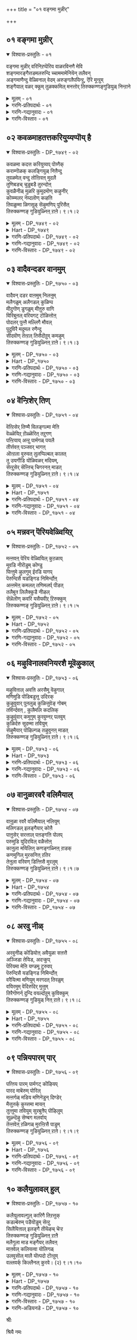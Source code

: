 +++
title = "०१ वङ्गमा मुन्नीर्"

+++


## ०१ वङ्गमा मुन्नीर्

<details open><summary>विश्वास-प्रस्तुतिः - ०१</summary>

वङ्गमा मुन्नीर् वरिनिऱप्पॆरिय वाळरविनणै मेवि  
शङ्गमारङ्गैत्तडमलरुन्दि च्चाममामेनियॆन् तलैवन्  
अङ्गमाणैन्दु वेळ्विनाल् वेदम् अरुङ्गलैपयिन्ऱु, ऎरि मून्ऱुम्  
शङ्गैयाल् वळर् क्कूम् तुळक्कमिल् मनत्तोर् तिरुक्कण्णङ्गुडियुळ् निन्ऱाने
</details>

<details><summary>मूलम् - ०१</summary>

वङ्गमा मुन्नीर् वरिनिऱप्पॆरिय वाळरविनणै मेवि  
शङ्गमारङ्गैत्तडमलरुन्दि च्चाममामेनियॆन् तलैवन्  
अङ्गमाणैन्दु वेळ्विनाल् वेदम् अरुङ्गलैपयिन्ऱु, ऎरि मून्ऱुम्  
शङ्गैयाल् वळर् क्कूम् तुळक्कमिल् मनत्तोर् तिरुक्कण्णङ्गुडियुळ् निन्ऱाने
</details>

<details><summary>गरणि-प्रतिपदार्थः - ०१</summary>

वङ्गम्=अलॆगळिरुव, मा=बलुदॊड्डदाद, मुन्नीर्=कडलल्लि, वरि=सुन्दरवाद, निऱम् =हॊळपुळ्ळ, पॆरिय=विशालवाद\(दॊड्ड\), वाळ्=तेजस्सिन, अरवु=सर्पद, अणै=हासुगॆयल्लि, मेवि=पवडिसिरुववनू, शङ्गम्=शङ्खवन्नू, आर्=तुम्बिद, अम्=अन्दवाद, कै=कैयुळ्ळवनू, तड=दॊड्ड, मलर्=तावरॆ हूवन्नुळ्ळ, उन्दि=नाभियुळ्ळवनू, शामम्=श्यामलवर्णद\(नीलिबण्णद\), मा=गम्भीरवाद, मेनि=रूप\(देहसौन्दर्य\)वुळ्ळवनू आद, ऎन् तलैवन्=नन्न स्वामियु, अङ्गम् आऱु=आरु वेदाङ्गगळन्नू, ऐन्दु वेळ्वि=ऐदु यज्ञगळन्नू, नाल् वेदम्=नाल्कु वेदगळन्नू, अरुकलै=अपरूपवाद\(दिव्यवाद\) शास्त्रादिगळन्नू, पयिन्ऱु=अभ्यासमाडुत्ता, ऎरिमून्ऱुम्=मूरु अग्नि\(त्रेताग्नि\)गळन्नु, शॆम् कैयल्=कॆम्पाद \(कोमलवाद\) कैगळिन्द

वळर् क्कूम्=बॆळॆसुत्तिरुव, तुळक्कम् इल्=चञ्चलविल्लद, मनत्तोर्=मनवुळ्ळवर, तिरुक्कण्णङ्गुडियुळ्=तिरुक्कण्णङ्गुडि क्षेत्रदल्लि, निन्ऱाने=नॆलसिरुववने.
</details>

<details><summary>गरणि-गद्यानुवादः - ०१</summary>

अलॆगळिन्द कूडिरुव बलुदॊड्डदाद कडलल्लि सुन्दरवाद हॊळपुळ्ळ विशालवाद तेजस्वियाद सर्पद हासुगॆयल्लि पवडिसिरुववनू, अन्दवाद कैतुम्ब शङ्खवन्नु हिडिदिरुववनू, अन्दवाद दॊड्डदाद तावरॆहूवन्नु तन्न नाभियल्लुळ्ळवनू, श्यामलवर्णद\(नीलिबण्णद\)गम्भीरवाद देहसौन्दर्यवुळ्ळवनू आद नन्न स्वामियु, आरु वेदाङ्गगळन्नू ऐदु यज्ञगळन्नू, माल्कु वेदगळन्नू, अपरूप शास्त्र इतिहासादिगळन्नू आभ्यास माडुत्ता, त्रेताग्निगळन्नु तम्म कॆम्पाद\(कोमलवाद\) कैगळिन्द बॆळॆसुत्तिरुव चञ्चलविल्लद मनस्सिनवरु बाळुव तिरुक्कण्णङ्गुडि क्षेत्रदल्लि नॆलसिरुववने.\(१\)
</details>

<details><summary>गरणि-विस्तारः - ०१</summary>

पाशुरद पूर्वार्ध- बहळ विस्तारवाद पाल्गडलु अदु. अलॆगळिन्द तुम्बिद्दु. अदरल्लि अपूर्व तेजस्सिनिन्द कूडिद सर्पविदॆ. अदे श्रीमन्नारायणनिगॆ हासुगॆ. अदर मेलॆ स्वामियु कैगळल्लि शङ्खचक्रगळन्नु हिडिदु, योगनिद्दॆयल्लि पवडिसिद्दानॆ. स्वामिय नाभियल्लि दॊड्डदाद अन्दवाद कमलविदॆ. अदरल्लि चतुर्मुख ब्रह्मनु जनिसिद्दानॆ. स्वामियु श्यामलवर्णद \(नीलिबण्णद\) गम्भीरवाद देहवुळ्ळवनु. सुन्दराकर्षक देहसौन्दर्यवुळ्ळवनु.

पाशुरद उत्तरार्ध- तिरुक्कण्णङ्गुडि क्षेत्रदल्लि निष्ठराद वैदिकरु नॆलसिद्दारॆ. अवरु नाल्कु वेदगळन्नू चॆन्नागि कलितवरु. आरु वेदाङ्गगळन्नू साङ्गवागि अभ्यासमाडिरुववरु. पञ्चमहायज्ञगळल्लि निरतरु. स्मृति,इतिहास,पुराणादि अपरूपवाद कलॆगळल्लॆल्ला नुरितवरु. त्रेताग्निगळन्नु बॆळॆसिकॊण्डु, निष्ठॆयिन्द भगवत्सेवॆ माडुववरु. स्वल्पवू कदलदन्तॆ, चञ्चलवागदन्तॆ इरुव निश्चलमनस्सिनवरु.

आऴ्वाररु हेळुत्तारॆ- तिरुक्कण्णङ्गुडि क्षेत्रदल्लि बाळुव निष्ठरू विद्वांसरू आद वैदिकर नडुवॆ, अवरिगॆ आश्रयनागि नॆलसिरुव स्वामिये पाल्गडलल्लि शेषशयननागि, शङ्खचक्रधारियागि तन्न नाभीकमलदल्लि चतुर्मुखनन्नु पडॆद, नन्न इष्ठदैववाद श्रीमन्नारायणनु.

आरु वेदाङ्गगळु-शिक्षा, व्याकरण,छन्दस्सु, निरुक्त, ज्योतिष, कल्प- वेदगळन्नु चॆन्नागि अरितुकॊळ्ळलु अगत्यवागिरुवुवु.

ऐदु यज्ञगळु- ब्रह्मयज्ञ, देवयज्ञ, भूतयज्ञ, पितृयज्ञ, मत्तु मनुष्य यज्ञ.

नाल्कु वेदगळु- ऋग्वेद, यजुर्वेद, सामवेद, अथर्वणवेद.

त्रेताग्निगळु- आहवनीयाग्नि, गार्हपत्याग्नि, दक्षिणाग्नि.
</details>

## ०२ कवळमाहतत्तकरियुय्यप्पॊय् है

<details open><summary>विश्वास-प्रस्तुतिः - DP_१७४९ - ०२</summary>

कवळमा कदत्त करियुय्यप् पॊय्गैक्  
कराम्गॊळक् कलङ्गियुळ् निऩैन्दु  
तुवळमेल् वन्दु तोऩ्ऱिवऩ् मुदलै  
तुणिबडच् चुडुबडै तुरन्दोऩ्  
कुवळैनीळ् मुळरि कुमुदमॊण् कऴुनीर्  
कॊय्म्मलर् नॆय्दलॊण् कऴऩि  
तिवळुम्मा ळिगसूऴ् सॆऴुमणिप् पुरिसैत्  
तिरुक्कण्णङ् गुडियुळ्निऩ् ऱाऩे। ९।१।२
</details>

<details><summary>मूलम् - DP_१७४९ - ०२</summary>

कवळमा कदत्त करियुय्यप् पॊय्गैक्  
कराम्गॊळक् कलङ्गियुळ् निऩैन्दु  
तुवळमेल् वन्दु तोऩ्ऱिवऩ् मुदलै  
तुणिबडच् चुडुबडै तुरन्दोऩ्  
कुवळैनीळ् मुळरि कुमुदमॊण् कऴुनीर्  
कॊय्म्मलर् नॆय्दलॊण् कऴऩि  
तिवळुम्मा ळिगसूऴ् सॆऴुमणिप् पुरिसैत्  
तिरुक्कण्णङ् गुडियुळ्निऩ् ऱाऩे। ९।१।२
</details>

<details><summary>Hart - DP_१७४९</summary>

When Gajendra, the elephant  
went to get flowers for the god,  
a crocodile caught his feet in the pond  
and he worshiped the lord raising his trunk and asked for help,  
and our god came, threw his heroic discus,  
killed the evil crocodile and saved him:  
The almighty god stays in Thirukkaṇṇanguḍi  
surrounded by precious palaces with jewel-studded walls  
where in the flourishing fields kuvalai flowers,  
blossoming lotuses, lovely kazuneer flowers  
and neydal flowers bloom:
</details>

<details><summary>गरणि-प्रतिपदार्थः - DP_१७४९ - ०२</summary>

कवळम्=कवळक्कागि, माहतत्त=कडुकोपगॊण्ड, करि=आनॆयु, उय्य=उद्धारगॊळ्ळुवन्तॆ, पॊय् है=सरोवरद, कराम्=मॊसळॆयु, कोळ=हिडिदुकॊळ्ळलु, कलङ्गि=हॆदरि, नडुगुत्ता, उळ् निनैन्दु=मनस्सिनल्लि ध्यानिसुत्ता, तुवळ=दुःखिसुत्तिरलु, मेल् वन्दु=मेलिनिन्द बन्दु, तोन्ऱि=काणिसिकॊण्डु,वन् मुदलै=बलिष्ठवाद मॊसळॆयु, तुणिपड=तुण्डरिसुवन्तॆ, शुडुपडै=प्रज्वलिसुव चक्रायुधवन्नु, तुरन्दोन्=प्रयोगिसिद स्वामियु, कुवळै=कन्नैदिलॆयू, नीर् मुळरि=दॊड्ड तावरॆयू, कुमुदम्=बिळिदावरॆयू

ऒण्=सुन्दरवाद, कऴुनीर्=कॆन्दावरॆयू, कॊय् मलर्=कॊय्दुकॊळ्ळुवन्थ हूवाद, नॆय्दल्=नैदिलॆयू, इवुगळिन्द, ऒण्=शृङ्गरिसिद\(सुन्दरवाद\) कऴनि=गद्दॆगळिन्दलू, तिवळुम्=बॆळगुव, माळिहै=माळिगॆ मनॆगळिन्दलू, शूऴ्=सुत्तुवरिदिरुव, शॆऴु-अन्दवाद, मणि=रत्नमयवाद, पुरिशै=कोटॆ बुरुजुगळिन्दलू कूडिरुव, तिरुक्कण्णङ्गुडियुळ्=तिरुक्कण्णङ्गुडि क्षेत्रदल्लि, निन्ऱाने=नॆलसिरुववने.
</details>

<details><summary>गरणि-गद्यानुवादः - DP_१७४९ - ०२</summary>

कवळक्कागि कडुकोपगॊण्ड आनॆयु उद्धारगॊळ्ळुवन्तॆ, सरोवरद मॊसळॆयु हिडिदुकॊळ्ळलु हॆदरि नडुगुत्ता, मनदल्लि ध्यानिसुत्ता, दुःखिसुत्तिरलु, मेलिनिन्द बन्दु मैदोरि, बलिष्ठवाद मॊसळॆयु तुण्डरिसि होगुवन्तॆ प्रज्वलिसुव चक्रायुधवन्नु प्रयोगिसिद स्वामियु, कन्नैदिलॆ, दॊड्ड तावरॆ, बिळिदावरॆ, सुन्दरवाद कॆन्दावरॆ, कॊय्दुकॊळ्ळुवन्थ नैदिलॆ- इवुगळिन्द शृङ्गरिसिद \(सुन्दरवाद\) गद्दॆगळिन्दलू, बॆळगुव महडि मनॆगळिन्दलू, अन्दवाद रत्नमयवाद कोटॆबुरुजुगळिन्दलू कूडिरुव तिरुक्कण्णङ्गुडि क्षेत्रदल्लि नॆलसिरुववने.\(२\)
</details>

<details><summary>गरणि-विस्तारः - DP_१७४९ - ०२</summary>

कवळक्कागि, हॊट्टॆपाडिगागि, हॊडॆदाडुव कोपगॊळ्ळुव, स्वभाववुळ्ळद्दु आनॆ, काडिन सरोवरदल्लि अदु नीरिगागि इळियितु. अदरॊळगॆ ऒन्दु मॊसळॆ. अदु आनॆय कालन्नु हिडिदु सॆळॆयलु प्रारम्भिसितु. अदर सॆळॆतदिन्द तप्पिसिकॊळ्ळुवुदक्कॆ आनॆगॆ साध्यवागलिल्ल. सङ्कटदिन्द नडुगुत्ता, मनस्सिनल्लि भगवन्तनन्नु अदु चिन्तिसतॊडगितु. भगवन्तनिगॆ करुणॆ बन्तु. कूडले स्वामियु गरुडारूढनागि अल्लिगॆ धाविसिबन्दनु. तन्न तीक्ष्णवाद चक्रायुधवन्नु प्रयोगिसि, मॊसळॆयन्नु संहरिसि, आनॆयन्नु उद्धरिसिदनु.

तिरुक्कण्णङ्गुडि क्षेत्र ऎल्लॆल्लियू हसुरुगद्दॆगळू, विधविधवाद कमलद हूगळु सॊगसागि सॊम्पागि बॆळॆदु कण्मनगळन्नु तणिसुत्तवॆ. महडिमनॆगळु ऎत्तरवागि निन्तुबॆळगुत्तवॆ. रत्नमयवाद कोटॆबुरुजुगळु अदर अन्दवन्नु हॆच्चिसुत्तवॆ. आनॆयन्नु कडुकष्टसङ्कटगळिन्द रक्षिसिद श्रीमन्नारायणने तिरुक्कण्णङ्गुडि क्षेत्रदल्लि ईग नॆलसिरुवुदु. अवनन्नु आश्रयिसि आनॆयु उद्धारगॊण्डन्तॆ, मनुष्यराद नावू आश्रयिसोण. अवन तुरिवडिगळिगॆ ऎरगि पूजिसोण. मत्तु उज्जीवनगॊळ्ळोण-ऎन्नुत्तारॆ आऴ्वाररु.
</details>

## ०३ वादैवन्दडर वानमुम्

<details open><summary>विश्वास-प्रस्तुतिः - DP_१७५० - ०३</summary>

वादैवन् दडर वाऩमुम् निलऩुम्  
मलैगळुम् अलैगडल् कुळिप्प  
मीदुगॊण् डुगळुम् मीऩुरु वागि  
विरिबुऩल् वरियगट् टॊळित्तोऩ्  
पोदलर् पुऩ्ऩै मल्लिगै मौवल्  
पुदुविरै मदुमल रणैन्दु  
सीदवॊण् तॆऩ्ऱल् तिसैदॊऱुम् कमऴुम्  
तिरुक्कण्णङ् गुडियुळ्निऩ् ऱाऩे। ९।१।३
</details>

<details><summary>मूलम् - DP_१७५० - ०३</summary>

वादैवन् दडर वाऩमुम् निलऩुम्  
मलैगळुम् अलैगडल् कुळिप्प  
मीदुगॊण् डुगळुम् मीऩुरु वागि  
विरिबुऩल् वरियगट् टॊळित्तोऩ्  
पोदलर् पुऩ्ऩै मल्लिगै मौवल्  
पुदुविरै मदुमल रणैन्दु  
सीदवॊण् तॆऩ्ऱल् तिसैदॊऱुम् कमऴुम्  
तिरुक्कण्णङ् गुडियुळ्निऩ् ऱाऩे। ९।१।३
</details>

<details><summary>Hart - DP_१७५०</summary>

The almighty god who took the form of a fish  
and saved the world from the storm at the end of the eon  
when darkness covered the world  
and the sky, earth and mountains  
all plunged into the ocean rolling with waves -  
stays in Thirukkaṇṇanguḍi  
where blooming punnai trees, jasmine and alli flowers  
dripping with honey spread their fragrance  
and the lovely cool breeze blows everywhere:
</details>

<details><summary>गरणि-प्रतिपदार्थः - DP_१७५० - ०३</summary>

वादै=नीरिन बाधॆयु\(कडुकष्टवु\), वन्दु=बन्दु, अडर=मेलॆबीळलु, वानमुम्=आकाशवन्नू, निलनुम्=भूमियन्नू, मलैहळुम्=बॆट्टगळन्नू, अलै=अलॆगळु तुम्बिद, कडल्=कडलुगळन्नू, कुळिप्प=मुळुगिसिदाग, मीदु=मेलक्कॆ, कॊन्डु=ऎत्तिकॊण्डु, उहळुम्=हर्षिसुव, मीन् उरु आहि=मीनिन रूपवन्नु तळॆदु, विरि=हरडुत्तिरुव, पुनल्=प्रवाहवन्नु, वरि=सुन्दरवाद, अहडु=हॊट्टॆयल्लि, ऒळित्तोन्=अडगिसिकॊण्डवनु\(स्वामियु\), पोदु अलर्=बॆळगिन झावदल्ले\(हॊत्तु हुट्टुवागले\), अरळुव, पुन्नै=सुरहॊन्नॆ, मल्लिहै=मल्लिगॆ, मौवल्=काडुमल्लिगॆ, पुदु=हॊसदागि, विरै=बिरिद, मदुमलर्=मधुवन्नु सुरिसुव हूगळन्नु, अनैन्दु=सेरि, शीतम्=तम्पाद, ऒण्=सॊगसाद, तॆन्ऱल्=तॆङ्कणगाळियु, तिशैतॊऱुम्=ऎल्ला दिक्कुगळल्लियू, कमऴुम्=परिमळिसुव, तिरुक्कण्णङ्गुडियुळ्=तिरुक्कण्णङ्गुडि क्षेत्रदल्लि, 

निन्ऱाने=नॆलसिरुववने.
</details>

<details><summary>गरणि-गद्यानुवादः - DP_१७५० - ०३</summary>

नीरिन बाधॆयु बन्दु मेलॆ बीळलु, आकाशवन्नू भूमियन्नू,बॆट्टगळन्नू अलॆगळु तुम्बिद कडलुगळन्नू मुळुगिसिबिट्टाग, अवुगळन्नॆल्ला मेलक्कॆत्ति हर्षिसुव मीनिन रूपवन्नु तळॆदु हरडुत्तिरुव प्रवाहवन्नु सुन्दरवाद तन्न हॊट्टॆयल्लि अडगिसिकॊण्ड स्वामियु, हॊत्तु हुट्टुवागले अरळुव सुरहॊन्नॆ, मल्लिगॆ,काडुमल्लिगॆ मुन्ताद हॊसदागि बिरिदु मधुवन्नु सुरिसुव हूगळन्नु सेरि सवरिकॊण्डु तम्पाद, सॊगसाद तॆङ्कण गाळियु ऎल्ला दिक्कुगळल्लियू हरडि परिमळिसुव तिरुक्कण्णङ्गुडि क्षेत्रदल्लि नॆलसिरुववने.\(३\)
</details>

<details><summary>गरणि-विस्तारः - DP_१७५० - ०३</summary>

तिरुक्कण्णङ्गुडि क्षेत्रद सुत्तलू ऒळ्ळॆय हूदोटगळिवॆ. बॆळकु हरियुत्तिरुवागले अवुगळल्लिरुव सुरहॊन्नॆ, मल्लिगॆ, काडुमल्लिगॆ, जाजि मुन्तादवु अरळुत्तवॆ. तम्पाद मत्तु सॊगसाद तॆङ्कणगाळियु मन्दमन्दवागि अवुगळ मेलॆ बीसुत्ता अवुगळ हॊस परिमळवन्नु तन्नल्लि बॆरॆसिकॊण्डु, ऎल्ल दिक्कुगळल्लियू बहळ हितवागि हरडि, जनरल्लि हर्षोत्साहगळन्नु तुम्बुत्तदॆ. अल्लि नॆलसिरुव स्वामिये, हिन्दॆ जलप्रळयवॊन्दरल्लि मीनिन रूपवनु तळॆदु, नीर्मुळुगागिद्द आकाशवन्नू भूमियन्नू, बॆट्टगळन्नू अलॆगळिन्द तुम्बिरुव कडलुगळन्नू, मिक्कॆल्ल वस्तुगळन्नू, नीरिनिन्द मेलक्कॆत्ति, अवुगळु नाशवागदन्तॆ पवित्रवू सुन्दरवू आद तन्न हॊट्टॆयल्लि अडगिसिट्टु कापाडिदन्थ महदोपकारि. नावू आ स्वामियन्नु आश्रयिसि उज्जीविसोण-ऎन्नुत्तारॆ आऴ्वाररु.
</details>

## ०४ वॆन्ऱिशेर् तिण्

<details open><summary>विश्वास-प्रस्तुतिः - DP_१७५१ - ०४</summary>

वॆऩ्ऱिसेर् तिण्मै विलङ्गल्मा मेऩि  
वॆळ्ळॆयिऱ् ऱॊळ्ळॆरित् तऱुगण्  
पऩ्ऱियाय् अऩ्ऱु पार्मगळ् पयलै  
तीर्त्तवऩ् पञ्जवर् भागऩ्  
ऒऩ्ऱला वुरुवत् तुलप्पिल्बल् कालत्  
तु उयर्गॊडि यॊळिवळर् मदियम्,  
सॆऩ्ऱुसेर् सॆऩ्ऩिच् चिगरनऩ् माडत्  
तिरुक्कण्णङ् गुडियुळ्निऩ् ऱाऩे। ९।१।४
</details>

<details><summary>मूलम् - DP_१७५१ - ०४</summary>

वॆऩ्ऱिसेर् तिण्मै विलङ्गल्मा मेऩि  
वॆळ्ळॆयिऱ् ऱॊळ्ळॆरित् तऱुगण्  
पऩ्ऱियाय् अऩ्ऱु पार्मगळ् पयलै  
तीर्त्तवऩ् पञ्जवर् भागऩ्  
ऒऩ्ऱला वुरुवत् तुलप्पिल्बल् कालत्  
तु उयर्गॊडि यॊळिवळर् मदियम्,  
सॆऩ्ऱुसेर् सॆऩ्ऩिच् चिगरनऩ् माडत्  
तिरुक्कण्णङ् गुडियुळ्निऩ् ऱाऩे। ९।१।४
</details>

<details><summary>Hart - DP_१७५१</summary>

The lord who took the form of a boar  
with strong eyes, sharp white teeth  
and a body as large as a mountain,  
brought the earth goddess from the underworld  
and saved her from an Asuran  
and drove the chariot for the Pandavas in the battles  
stays in Thirukkaṇṇanguḍi  
surrounded by incomparable, ancient palaces  
where flags fly as the moon shines on them:
</details>

<details><summary>गरणि-प्रतिपदार्थः - DP_१७५१ - ०४</summary>

वॆन्ऱि शेर्=जयदिन्द कूडिरुव, तिण् मै=बलवुळ्ळ, विलङ्गल्=बॆट्टदन्तॆ, मा=बलुदॊड्ड, मेनि=देहद, वॆळ्=बिळिय\(हॊळॆयुव\), ऎयिऱु=कोरॆहल्लुगळ, ऒण् ऎरि=अद्वितीयवाद अग्नियन्तॆ, तऱुकण्=क्रूरवाद कॊल्लुव स्वभावद, पन्ऱि आय्= हन्दियागि, अन्ऱु=अन्दु, पार्महळ्=भूदेविय, पयलै=सङ्कटवन्नु, तीर् त्तवन्=तीरिसिदवनू, पञ्जवर्=पाण्डवर, पाहन्=सारथियादवनू, ऒन्ऱु अला=ऒन्दल्लद\(अनेकवाद\), उरुवत्तु=रूपगळुळ्ळ, उलप्पु इल्=कॊनॆयिल्लदन्तॆ, पल् कालत्तु=बहुकालद \(पुरातनवाद\), उयर् कॊडि=ऎत्तरवाद ध्वजगळ, ऒळिवळर्=कान्तियन्नु हॆच्चिसुव, मदियम्=चन्द्रनन्नु, शॆन्ऱु शेर्=होगॊसेरुव, शॆन्निशिकरम्=तलॆय मेलण शिखरगळुळ्ळ, नल् माडम्=श्रेष्ठवाद महडिमनॆगळ, तिरुक्कण्णङ्गुडियुळ्=तिरुक्कण्णङ्गुडि क्षेत्रदल्लि, निन्ऱाने=नॆलसिरुववने.
</details>

<details><summary>गरणि-गद्यानुवादः - DP_१७५१ - ०४</summary>

जयवू बलवू कूडिकॊण्ड बॆट्टदन्तॆ बलुदॊड्ड देहद, बिळिय हॊळॆयुव कोरॆहल्लुगळ, अद्वितीयवाद अग्नियन्तॆ क्रूरवाद कॊल्लुव स्वभावद हन्दियागि, अन्दु, भूदेविय सङ्कटवन्नु तीरिसिदवनू, पाण्डवर सारथियादवनू, ऒन्दल्लद\(अनेकवाद\) रूपगळुळ्ळ कॊनॆयिल्लदन्तॆ\(तडॆबडॆयिल्लदन्तॆ\) पुरातनवाद ऎत्तरवाद ध्वजगळ कान्तियन्नु हॆच्चिसुव चन्द्रनन्नु होगि सेरुव तलॆयमेलण शिखरगळुळ्ळ ऒळ्ळॆय महडिमनॆगळ तिरुक्कण्णङ्गुडियल्लि नॆलसिरुववने.\(४\)
</details>

<details><summary>गरणि-विस्तारः - DP_१७५१ - ०४</summary>

आऴ्वाररु हेळुत्तारॆ- तिरुक्कण्णङ्गुडि ऎम्बुदु बहळ पुरातनवाद क्षेत्र. अल्लि अनेक उप्परिगॆ मनॆगळिवॆ. ऒन्दॊन्दू विशिष्टवाद सॊबगिनिन्द कूडिद्दु. आ उप्परिगॆ मनॆगळिगॆ बहळ ऎत्तरवाद तलॆशिखरविदॆ. आ शिखरगळ मेलॆ ध्वजवु हाराडुत्तदॆ. गगनदल्लि बॆळगुव चन्द्रनु आ ध्वजगळ कान्तियन्नु हॆच्चिसुत्तानॆ. आ सुन्दरवाद उप्परिगॆगळ नडुवॆ, भगवन्तनु नॆलसिद्दानॆ. स्वामिय परमोपकारि. हिन्दॆ, भूदेविगॆ हिरण्याक्षनॆम्ब राक्षसनिन्द कडुसङ्कट प्राप्तवागित्तु. आग, भगवन्तनु अद्वितीयवाद हॊळॆयुव

कोरॆदाडिगळिन्द कूडिद महावराहनागि अवतरिसि, तन्न अप्रतिम बलपराक्रमगळिन्द हिरण्याक्षनन्नु कॊन्दुहाकि, भूदेवियन्नु सङ्कटदिन्द पारुमाडिदनु. पाण्डवरिगॆ बॆम्बलिगनागि निन्तु, अवरल्लि अर्जुननिगॆ सारथियागि, महाभारतयुद्धदल्लि अवनिगू उळिद पाण्डवरिगू जयगळिसिकॊट्टनु. सज्जन रक्षकनाद आ स्वामिये ईग तिरुक्कण्णङ्गुडियल्लि नॆलसिद्दानॆ. नावू अवनन्नु आश्रयिसोण. उद्धारगॊळ्ळोण.
</details>

## ०५ मन्नवन् पॆरियवेळ्वियिऱ्

<details open><summary>विश्वास-प्रस्तुतिः - DP_१७५२ - ०५</summary>

मऩ्ऩवऩ् पॆरिय वेळ्वियिल् कुऱळाय्  
मूवडि नीरॊडुम् कॊण्डु  
पिऩ्ऩुमे ऴुलगुम् ईरडि यागप्  
पॆरुन्दिसै यडङ्गिड निमिर्न्दोऩ्  
अऩ्ऩमॆऩ् कमलत् तणिमलर्प् पीडत्  
तलैबुऩ लिलैक्कुडै नीऴल्  
सॆन्नॆलॊण् कवरि यसैयवीऱ् ऱिरुक्कुम्  
तिरुक्कण्णङ् गुडियुळ्निऩ् ऱाऩे। ९।१।५
</details>

<details><summary>मूलम् - DP_१७५२ - ०५</summary>

मऩ्ऩवऩ् पॆरिय वेळ्वियिल् कुऱळाय्  
मूवडि नीरॊडुम् कॊण्डु  
पिऩ्ऩुमे ऴुलगुम् ईरडि यागप्  
पॆरुन्दिसै यडङ्गिड निमिर्न्दोऩ्  
अऩ्ऩमॆऩ् कमलत् तणिमलर्प् पीडत्  
तलैबुऩ लिलैक्कुडै नीऴल्  
सॆन्नॆलॊण् कवरि यसैयवीऱ् ऱिरुक्कुम्  
तिरुक्कण्णङ् गुडियुळ्निऩ् ऱाऩे। ९।१।५
</details>

<details><summary>Hart - DP_१७५२</summary>

The lord who went to the king Mahabali’s sacrifice as a dwarf,  
asked for three feet of land and as the king gave the land  
by pouring water on his hands,  
took a huge form that covered all the directions  
and measured the earth and the sky with his two feet-  
stays in Thirukkaṇṇanguḍi  
where swans sit on the lovely lotuses  
under the shadow of leaves in the rippling water  
fanned by the good paddy:
</details>

<details><summary>गरणि-प्रतिपदार्थः - DP_१७५२ - ०५</summary>

मन्नवन्=राजन \(चक्रवर्तिय\)पॆरिय-दॊड्ड, वेळ्वियिल्=यागशालॆयल्लि\(यागदल्लि\), कुऱळ् आय्=वामन ब्रह्मचारियागि, मू अडि=मूरु हॆज्जॆनॆलवन्नु, नीरॊडु=नीरिनॊडनॆ\(दानवागि\), कॊण्डु=पडॆदुकॊण्डु, पिन्नुम्=आ बळिक, एऴ् उलहु=एळुलोकगळन्नू, ईर् अडियाह=ऎरडु हॆज्जॆगळागुवन्तॆ, पॆरु दिशै अडङ्गिड=विस्तारवाद\(व्यापिसिद\) दिक्कुगळॆल्लवू तन्नल्लि

अडगॊहोगुवन्तॆ, निमिर्न्दोन्=बॆळॆदु निन्तवनु, अन्नम्=हंसगळु, मॆल् कमलत्तु=मॆत्तनयॆ कमलद, अणि=सुन्दरवाद, मलर्=हूविन, पीडत्तु=पीठदल्लि, अलैपुनल्=अलॆगळ प्रवाहदिन्दाद, इलैकुडै=ऎलॆगळ कॊडॆय, नीऴल्=नॆरळल्लि, शॆम् नॆल्=कॆम्बत्तद, ऒण्=सुन्दरवाद, कवरि=चामरवु, अशैय=बीसुत्तिरलु, वीट्रिरुक्कूम्=वासिसुव\(कुळितिरुव\) तिरुक्कण्णङ्गुडियुळ्=तिरुक्कण्णङ्गुडि क्षेत्रदल्लि, निन्ऱाने=नॆलसिरुववने.
</details>

<details><summary>गरणि-गद्यानुवादः - DP_१७५२ - ०५</summary>

चक्रवर्तिय दॊड्ड यागदल्लि वामन ब्रह्मचारियागि, मूरुहॆज्जॆगळ नॆलवन्नु नीरिनॊडनॆ\(दानवागि\) पडॆदुकॊण्डु आ बळिक, एळु लोकगळन्नू ऎरडु हॆज्जॆगळागुवन्तॆ विस्तारवाद \(व्यापिसिद\) दिक्कुगळॆल्लवू तन्नल्लि अडगिहोगुवन्तॆ बॆळॆदु निन्तवनु \(भगवन्तनु\), हंसगळु मॆत्तनॆय कमलद सुन्दरवाद हूविन पीठदल्लि अलॆगळ प्रवाहदिन्दाद ऎलॆय कॊडॆगळ नॆरळल्लि, कॆम्बत्तद सुन्दरवाद चामरवु बीसुत्तिरलु, कुळितिरुव, तिरुक्कण्णङ्गुडियल्लि नॆलसिरुववने.\(५\)
</details>

<details><summary>गरणि-विस्तारः - DP_१७५२ - ०५</summary>

आऴ्वाररु हेळुत्तारॆ- तिरुक्कण्णङ्गुडि क्षेत्रदल्लि कमलद हूगळु हेरळवागि बॆळॆयुत्तवॆ. नीरिन अलॆगळु हरियुत्ता, तावरॆ ऎलॆगळन्नु नीरिनिन्द मेलक्कॆ ऎत्तिहिडिदिरुत्तवॆ. अवुगळ नॆरळल्लि, मॆत्तनॆय कमलद हूविनल्लि हंसपक्षिगळु सुखवागि कुळितिरुत्तवॆ. गद्दॆगळल्लि बॆळॆयुव कॆम्बत्तद सुन्दरवाद तॆनॆगळु चामरगळन्तॆ बीसुत्तिरुत्तवॆ. इन्थ सुन्दरवाद प्रदेशदल्लि भगवन्तनु नॆलसिद्दानॆ. आ स्वामिये, हिन्दॆ, बलिचक्रवर्तिय दॊड्डयागशालॆयन्नु कुळ्ळ ब्रह्मचारियागि प्रवेशिसि, तन्न पुट्ट हॆज्जॆगळल्लि मूरेमूरु हॆज्जॆ नॆलवन्नु बेडि, दानवागि धारॆयॆरिसिकॊण्डनु. अदाद कूडले, स्वामियु त्रिविक्रमनागि बॆळॆदु दशदिक्कुगळन्नू आवरिसि, तन्न ऎरडे हॆज्जॆगळिन्द एळुलोकगळन्नू अळॆदुकॊण्डुबिट्टनु. आश्चर्याद्भुतकारियाद आ स्वामियन्नु, तिरुक्कण्णङ्गुडियल्लि, आश्रयिसि उद्धारगॊळ्ळोण.
</details>

## ०६ मऴुविनालवनियरशै मूवॆऴुकाल्

<details open><summary>विश्वास-प्रस्तुतिः - DP_१७५३ - ०६</summary>

मऴुविऩाल् अवऩि अरसैमू वॆऴुगाल्  
मणिमुडि पॊडिबडुत्तु उदिरक्  
कुऴुवुवार् पुऩलुळ् कुळित्तुवॆङ् गोबम्  
तविर्न्दवऩ् , कुलैमलि कदलिक्  
कुऴुवुंवार् कमुगुम् कुरवुम्नऱ् पलवुम्  
कुळिर्दरु सूदम्मा तवियुम्  
सॆऴुमैयार् पॊऴिल्गळ् तऴुवुनऩ् माडत्  
तिरुक्कण्णङ् गुडियुळ्निऩ् ऱाऩे। ९।१।६
</details>

<details><summary>मूलम् - DP_१७५३ - ०६</summary>

मऴुविऩाल् अवऩि अरसैमू वॆऴुगाल्  
मणिमुडि पॊडिबडुत्तु उदिरक्  
कुऴुवुवार् पुऩलुळ् कुळित्तुवॆङ् गोबम्  
तविर्न्दवऩ् , कुलैमलि कदलिक्  
कुऴुवुंवार् कमुगुम् कुरवुम्नऱ् पलवुम्  
कुळिर्दरु सूदम्मा तवियुम्  
सॆऴुमैयार् पॊऴिल्गळ् तऴुवुनऩ् माडत्  
तिरुक्कण्णङ् गुडियुळ्निऩ् ऱाऩे। ९।१।६
</details>

<details><summary>Hart - DP_१७५३</summary>

The lord who took the form of Balaraman,  
and conquered many kings with his mazu weapon,  
crushed their crowns, made their blood flow  
and sated his anger  
stays in Thirukkaṇṇanguḍi  
where bunches of bananas,  
groups of tall kamugu and kuravu trees  
and cool mādhavi creepers bloom in the flourishing groves  
that embrace the tall beautiful palaces:
</details>

<details><summary>गरणि-प्रतिपदार्थः - DP_१७५३ - ०६</summary>

मऴुविनाल्=गण्डुगॊडलियिन्द, अवनि अरशै=भूमियमेलण राजरुगळ, मू ऎऴुकाल्=मूरेळु सल, मणिमुडि=रत्नमयवाद किरीटगळन्नु, पॊडिपडुत्तु=पुडिमाडि, उदिरम्=रक्तद, कुऴुवु=सेरुविकॆयिन्दाद, वार् पुनलुळ्=तुम्बु प्रवाहदल्लि, कुळित्तु=स्नान माडि, वॆम् कोपम्=तीक्ष्णवाद कोपवन्नु, तविर्न्दवन्=कळॆदुकॊण्डवनु\(भगवन्तनु\), कुलैमलि=गॊनॆगळिन्द तुम्बिरुव, कदलि=बाळॆय मरगळ, कुऴुवुम्=तोटगळू, वार् =ऎत्तरवाद, कमुहम्=अडकॆय मरगळू, कुरुवु=कुरव मरगळू, नल् पलवुम्=ऒळ्ळॆय हलसिन मरगळू, कुळिर् तरु=तम्पन्नुण्टुमाडुव, शूदम्=माविन मरगळू, मादवियुम्=माधवी लतॆयू, शॆऴुमै=समृद्धियिन्द, आर्=तुम्बिरुव, पॊऴिल् हळ्=तोपुगळिन्द, तऴुवु=सुत्तुवरिदिरुव, नल् माडम्=उत्तमवाद महडिमनॆगळ, तिरुक्कण्णङ्गुडियुळ्=तिरुक्कण्णङ्गुडि क्षेत्रदल्लि, निन्ऱाने=नॆलसिरुववने.
</details>

<details><summary>गरणि-गद्यानुवादः - DP_१७५३ - ०६</summary>

गण्डुगॊडलियिन्द भूमिय मेलण राजरुगळ, इप्पत्तॊन्दु सल, रत्नमयवाद किरीटगळन्नु पुडिमाडि, अवरॆल्लर रक्तद तुम्बुप्रवाहदल्लि स्नानमाडि तन्न तीक्ष्णवाद कोपवन्नु तीरिसिकॊण्डवनु\(भगवन्तनु\) गॊनॆगळिन्द तुम्बिद बाळॆय मरगळ तोटगळू, ऎत्तरवाद अडकॆय मरगळू, कुरव मरगळू, ऒळ्ळॆय हलसिन मरगळू, तम्पन्नु तरुव माविन मरगळू, माधवी लतॆगळू समृद्धियागि तुम्बिरुव तोपुगळिन्द सुत्तुवरिदिरुव, ऒळ्ळॆय महडि मनॆगळ तिरुक्कण्णङ्गुडियल्लि नॆलसिरुववने.\(६\)
</details>

<details><summary>गरणि-विस्तारः - DP_१७५३ - ०६</summary>

आऴ्वाररु हेळुत्तारॆ- तिरुक्कण्णङ्गुडि क्षेत्रवु ऒळ्ळॆय फलवत्ताद तोपुगळिन्द सुत्तुवरिदिदॆ. बाळॆय तोटगळल्लिरुव बाळॆय मरगळल्लि दॊड्डदॊड्ड गॊनॆगळु इवॆ. ऒळ्ळॆय जातिय हलसिन मरगळ तोपुगळिवॆ. तम्पाद नॆरळन्नु कॊडुव विस्तारवागि हरडिकॊण्डिरुव माविन मरगळ तोपुगळिवॆ. अल्लदॆ, माधवीलतॆगळू, कुरव मरगळू, बगॆबगॆय हूविन गिडगळू तुम्बिरुव तोटगळिवॆ. ऎत्तरवाद महडि मनॆगळिवॆ. इवॆल्ल सॊबगिन नडूवॆये भगवन्तनु नॆलसिद्दानॆ. हिन्दॆ, आ स्वामिये, परशुरामनागि अवतरिसिद्दु. तन्न तन्दॆयाद जमदग्नि महर्षिय आतिथ्यवन्नु स्वीकरिसिद बळिक, अवर बळियिद्द होमधेनुवन्नु बलात्कारदिन्द कॊण्डॊय्दु कार्तवीर्यार्जुननॆम्ब राजन मेलॆ कडुकोपगॊण्डु परशुरामनु दण्डॆत्तिहोदनु. अवनन्नू अवन मक्कळन्नू संहरिसिदनु.अल्लिगे परशुरामद कोप इळियलिल्ल. मदान्धराद क्षत्रियरन्नॆल्ला निर्मूलमाडिबिडुवॆनॆन्दु फणतॊट्टनु. गण्डुगॊडलियन्नु तन्न हॆगलिगॆ एरिसि, इप्पत्तॊन्दु सल भूप्रदक्षिणॆ माडि, सिक्कसिक्क राजरन्नॆल्ला\(क्षत्रियरन्नॆल्ला\) कडिदु हाकिदनु. अवरॆल्लर रक्तद प्रवाहदल्लि मिन्द बळिकले परशुरामन कोप शान्तवादद्दु. तिरुक्कण्णङ्गुडियल्लि स्वामियु परम सौम्यमूर्तियागि नॆलसिद्दानॆ. नावु अवनन्नु आश्रयिसि उज्जीवनगॊळ्ळोण.
</details>

## ०७ वानुळारवरै वलिमैयाल्

<details open><summary>विश्वास-प्रस्तुतिः - DP_१७५४ - ०७</summary>

वाऩुळा रवरै वलिमैयाल् नलियुम्  
मलिगडल् इलङ्गैयार् कोऩै  
पाऩुसेर् सरत्ताल् पऩङ्गऩि पोलप्  
परुमुडि युदिरविल् वळैत्तोऩ्  
काऩुला मयिलिऩ् कणङ्गळ्निऩ् ऱाडक्  
कणमुगिल् मुरसनिऩ् ऱतिर  
तेऩुला वरिवण् डिऩ्ऩिसै मुरलुम्  
तिरुक्कण्णङ् गुडियुळ्निऩ् ऱाऩे। ९।१।७
</details>

<details><summary>मूलम् - DP_१७५४ - ०७</summary>

वाऩुळा रवरै वलिमैयाल् नलियुम्  
मलिगडल् इलङ्गैयार् कोऩै  
पाऩुसेर् सरत्ताल् पऩङ्गऩि पोलप्  
परुमुडि युदिरविल् वळैत्तोऩ्  
काऩुला मयिलिऩ् कणङ्गळ्निऩ् ऱाडक्  
कणमुगिल् मुरसनिऩ् ऱतिर  
तेऩुला वरिवण् डिऩ्ऩिसै मुरलुम्  
तिरुक्कण्णङ् गुडियुळ्निऩ् ऱाऩे। ९।१।७
</details>

<details><summary>Hart - DP_१७५४</summary>

When Rāvaṇa, the king of Lanka  
surrounded with oceans with rolling waves,  
afflicted the gods in the sky with his valor and conquered them,  
Rama went there to bring his wife Sita back,  
bent his bow, fought with Rāvaṇa  
and made the ten crowned heads of the king of Lanka  
fall on the earth like the fruits of palm trees:  
He stays in Thirukkaṇṇanguḍi  
where flocks of forest peacocks dance  
and the clouds roar like drums  
and the lined bees drink honey and sing sweet music:
</details>

<details><summary>गरणि-प्रतिपदार्थः - DP_१७५४ - ०७</summary>

वानुळार् अवरै=स्वर्गादि मेलण लोकगळल्लिरुववरन्नु, वलिमैयाल्=तन्न बलपराक्रमगळिन्द, नलियुम्=हिंसॆ माडुव, मऱिकडल्=अलॆगळिन्द तुम्बिद कडलिनिन्द सुत्तुवरिदिरुव, इलङ्गैयार्-लङ्कॆय जनर, कोनै=राजनन्नु, पानु=सूर्यनन्तॆ, नेर्-नेराद, शरत्ताल्=बाणगळिन्द, पनम् कनिपोल=ताळॆय हण्णिन हागॆ, परु=हरडिकॊण्डिरुव, मुडि=तलॆगळु, उदिर=उदुरि होगुवन्तॆ, विल् वळैत्तोन्=बिल्लन्नु बग्गिसिदवनु\(भगवन्तनु\), कान्=काडिनल्लि, उला=अलॆदाडुव, मयिलिन्=नविलिन, कणङ्गळ्=गुम्पुगळु, निन्ऱु आड=निन्तु कुणिदाडुवन्थ कणम् मुहिल्=दट्टवाद मुगिलु, निन्ऱु=निन्तु, मरशु=मुरजु वाद्यदन्तॆ, अदिर=घर्जिसुव, तेन्-जेनिगागि, उला=सञ्चरिसुव\(अलॆदाडुव\), वरि=सुन्दरवाद, वण्डु=दुम्बिगळु, इन्=मधुरवाद, इशै=गानवन्नु, मुरलुम्=हाडुवन्थ, तिरुक्कण्णङ्गुडियुळ्=तिरुक्कण्णङ्गुडि क्षेत्रदल्लि, निन्ऱाने=नॆलसिरुववने.
</details>

<details><summary>गरणि-गद्यानुवादः - DP_१७५४ - ०७</summary>

स्वर्गादॊ मेलण लोकदल्लिरुववरन्नु पीडिसि हिन्दॆ माडुव अलॆगळिन्द तुम्बिद कडलिनिन्द सुत्तुवरिदिरुव लङ्कॆय जनर राजनन्नु, सूर्यनन्तॆ नेरवाद बाणगळिन्द ताळॆयहण्णिन हागॆ हरडिकॊण्डिरुव तलॆगळु उदुरिहोगुवन्तॆ बिल्लन्नु बग्गिसिदवनु \(भगवन्तनु\) काडिनल्लि अलॆदाडुव नविलिन तण्डगळु निन्तु कुणियुत्तिरुवन्थ, दट्टवाद मुगिलु निन्तु मुरजुवाद्यदन्तॆ घर्जिसुवन्थ, जेनिगागि अलॆदाडुव सुन्दरवाद दुम्बिगळु मधुरवागि गान माडुत्तिरुवन्थ तिरुक्कण्णङ्गुडियल्लि नॆलसिरुववने.\(७\)
</details>

<details><summary>गरणि-विस्तारः - DP_१७५४ - ०७</summary>

आऴ्वाररु हेळुत्तारॆ- तिरुक्कण्णङ्गुडि क्षेत्रदल्लि नॆलसिरुव स्वामिगॆ प्रकृतियु तन्न सेवॆयन्नु सल्लिसुत्तदॆ. जेनिगागि मरदिन्द मरक्कॆ गिडदिन्द गिडक्कॆ बळ्ळियिन्द बळ्ळिगॆ अलॆदाडुव सुन्दरवाद दुम्बिगळु अल्लि आनन्ददिन्द इम्पागि गान माडुत्तवॆ. कडलिनिन्द मेलॆद्द मोडगळु दट्टवागि आ क्षेत्रद मेलॆ स्वल्पकाल तङ्गिरुत्तवॆ. दुम्बिय गानक्कॆ ताळवो ऎम्बन्तॆ आगाग्गॆ गुडुगुत्तदॆ. अदु मुरजुवाद्यद घोषदन्तॆ हितवागि तोरुत्तदॆ. काडिनल्लि अलॆदाडुव नविलुगळु तण्डतण्डवागि, अल्लि निन्तु दुम्बिय गानक्कू, मुगिलिन घर्जनॆगू तक्कन्तॆ मैमरॆतु कुणियुत्तवॆ. इन्थ रम्यवाद क्षेत्र अदु. हिन्दॆ, लङ्कॆय राजनाद रावणासुरनु तन्न बलपराक्रमगळिन्द स्वर्गादिमेलण लोकगळल्लि नॆलसिरुव देवतॆगळन्नु पीडिसि, हिंसॆ माडुत्तिद्दनु. अवरु भगवन्तनल्लि ई हिंसॆयन्नु तप्पिसॆन्दु मॊरॆयिट्टरु. भगवन्तनु श्रीरामनागि अवतरिसिदनु. अलॆगळ कडलिनिन्द सुत्तुवरिदिरुव कडलन्नु दाटि लङ्कॆयन्नु प्रवेशिसिदनु. युद्धरङ्गदल्लि रावणनन्नॆदुरिसि, तीक्ष्णवाद मत्तु नेरवाद सूर्यन किरणगळन्तॆ तन्न कोदण्डदिन्द बाणगळन्नु प्रयोगिसि, हरडिकॊण्डिरुव रावणन तलॆगळन्नु नॆलक्कॆ उरुळिसिदनु. आ स्वामियन्नु नावु आश्रयिसोण मत्तु उज्जीवनगॊळ्ळोण.
</details>

## ०८ अरवु नीळ्

<details open><summary>विश्वास-प्रस्तुतिः - DP_१७५५ - ०८</summary>

अरवुनीळ् कॊडियोऩ् अवैयुळा सऩत्तै  
अञ्जिडा तेयिड, अदऱ्कुप्  
पॆरियमा मेऩि यण्डमू टुरुवप्  
पॆरुन्दिसै यडङ्गिड निमिर्न्दोऩ्  
वरैयिऩ्मा मणियुम् मरगदत् तिरळुम्  
वयिरमुम् वॆदिरुदिर् मुत्तुम्  
तिरैगॊणर्न् दुन्दि वयल्दॊऱुम् कुविक्कुम्  
तिरुक्कण्णङ् गुडियुळ् निऩ् ऱाऩे। ९।१।८
</details>

<details><summary>मूलम् - DP_१७५५ - ०८</summary>

अरवुनीळ् कॊडियोऩ् अवैयुळा सऩत्तै  
अञ्जिडा तेयिड, अदऱ्कुप्  
पॆरियमा मेऩि यण्डमू टुरुवप्  
पॆरुन्दिसै यडङ्गिड निमिर्न्दोऩ्  
वरैयिऩ्मा मणियुम् मरगदत् तिरळुम्  
वयिरमुम् वॆदिरुदिर् मुत्तुम्  
तिरैगॊणर्न् दुन्दि वयल्दॊऱुम् कुविक्कुम्  
तिरुक्कण्णङ् गुडियुळ् निऩ् ऱाऩे। ९।१।८
</details>

<details><summary>Hart - DP_१७५५</summary>

Our lord who grew high in the sky and measured the world  
went to the Kauravas’ assembly as a messenger,  
and made himself a seat and sat on it  
when Duriyodhana with a snake flag  
would not give him a place in his assembly:  
He stays in Thirukkaṇṇanguḍi  
where the waves of the river bring precious jewels,  
pearls from bamboo canes that split open, emeralds and diamonds  
and pile them all in the fields:
</details>

<details><summary>गरणि-प्रतिपदार्थः - DP_१७५५ - ०८</summary>

अरवु=सर्पद, नीळ् कॊडियोन्=उद्दनाद ध्वजवन्नुळ्ळवनु, अवैयुळ्=सभॆयल्लि, आशनत्तै=आसनवन्नु, अञ्जिडादॆ-हॆदरिकॆयन्नु तोरदॆ, भयपडदॆ, इड=कॊडलु, अदऱ् कु=अदक्कागि, पॆरिय मामेनि=बलुदॊड्डदाद देहवन्नू बॆळॆसि, अण्डम्=ब्रह्माण्डवन्नु, ऊडूरुव= भेदिसिकॊळ्ळुवन्तॆयू, पॆरुदिशै=दॊड्ड दिक्कुगळॆल्ल, अडङ्गिड=तन्नल्लि अडगिहोगुवन्तॆयू, निमिर्न्दोन्=बॆळॆदवनु\(भगवन्तनु\), वरैयिन्=बॆट्टदिन्द, मामणियुम्=महारत्नगळन्नू, मरतहम् तिरळुम्=मरकतरत्नगळ राशियन्नू, वयिरमुम्=वज्रगळन्नू, वॆदिर्=बिदिरिनिन्द, उदिर्=उदुरुव, मुत्तुम्=मुत्तुगळन्नू, तिरै=अलॆगळु, कॊणर्न्दु=तन्दु, उन्दि=दडक्कॆ तळ्ळि, वयल् तॊऱुम्=बयलु \(गद्दॆ बयलु\)गळल्लॆल्ला, कुविक्कूम्=राशिगळन्नु माडुव, तिरुक्कण्णङ्गुडियुळ्=तिरुक्कण्णङ्गुडि क्षेत्रदल्लि, निन्ऱाने= नॆलसिरुववने.
</details>

<details><summary>गरणि-गद्यानुवादः - DP_१७५५ - ०८</summary>

सर्पद उद्दनाद ध्वजवन्नुळ्ळवनु सभॆयल्लि आसनवन्नु भयपडदॆ कॊडलु, अदक्कागि बलुदॊड्डदागि देहवन्नु बॆळॆसि, ब्रह्माण्डवन्नु भेदिसिकॊळ्ळुवन्तॆयू, दॊड्ड दिक्कुगळॆल्ल तन्नल्लि अडगिहोगुवन्तॆयू बॆळॆदवनु\(भगवन्तनु\), बॆट्टदिन्द महारत्नगळन्नू मरकतरत्नगळ राशियन्नू, बिदिरिनिन्द उदुरिद मुत्तुगळन्नू, वज्रगळन्नू अलॆगळु तन्दुदडक्कॆ तळ्ळि गद्दॆबयलुगळल्लॆल्ला राशिगळन्नु माडुव तिरुक्कण्णङ्गुडियल्लि नॆलसिरुववने.\(८\)
</details>

<details><summary>गरणि-विस्तारः - DP_१७५५ - ०८</summary>

आऴ्वाररु हेळुत्तारॆ- तिरुक्कण्णङ्गुडि क्षेत्रवु सम्पत्समृद्धवादद्दु.

सह्याद्रि बॆट्टगळल्लिरुव ऒळ्ळॆय वज्रगळन्नू रत्नगळन्नू अल्लि बॆळॆद बिदिरिन मॆळॆगळिन्द ऒडॆदु चॆल्लुव \(चॆदरुव\) मुत्तुगळन्नू, आ प्रदेशदल्लि हरियुव कावेरिनदियु तन्न प्रवाहद मूलक तळ्ळिकॊण्डु बन्दु, तिरुक्कण्णङ्गुडिय विस्तारवाद गद्दॆबयलुगळल्लॆल्ला राशिहाकुत्तदॆ. अदेनु अल्लि नॆलसिरुव भगवन्तनिगॆ प्रकृतियु सल्लिसुव सेवॆयो? आ स्वामियु सर्वज्ञ मत्तु सर्वशक्त. हिन्दॆ, अवने श्रीकृष्णनागि अवतरिसि पाण्डवर परवागि राजदौत्य नडसिदनु. सन्धिकार्यक्कागि कृष्णनु हस्तिनापुरक्कॆ बरुवनॆम्ब विषय दुर्योधनन किवि मुट्टितु. कूडले अवनिगॆ हॊळॆयितु कृष्णनन्नु तीरिसिबिट्टरॆ पाण्डवरिगॆ सर्वनाशवागुवुदु ऎन्दु. दुर्योधननु तन्न सभाभवनद \(मण्टप\)कॆळगॆ विस्तारवाद नॆलमाळिगॆयन्नु तोडिसिदनु. अल्लि अनेकमन्दि नुरित मल्लरनु सज्जुगॊळिसिदनु. मेलुगडॆ बिदिरिन चापॆयिन्द मुच्चि अदन्नु अलङ्करिसि, मेलुगडॆ ऒळ्ळॆय आसनवन्नु निर्मिसिदनु. कृष्णनु अल्लिगॆ बन्द कूडले कपट मर्यादॆयन्नू आदरवन्नू तोरिसि, अवनन्नु करॆदॊय्दु, पापभयवन्नु मरॆतु, सिद्धवागिद्द आसनदल्लि अवनन्नु कुळ्ळिरिसिदनु. ऒडनॆये आसनदॊडनॆ कृष्णनु नॆलमाळिगॆयॊळक्कॆ कुसिदनु. अल्लि कादिद्द जट्टिगळु अवनन्नु मुसुरिदरु. आग कृष्णनु विश्वरूपवन्नु तळॆदु, ऎल्ल जट्टिगळन्नू क्षण मात्रदल्लि नाशमाडिबिट्टनु. इल्लिय कतॆ इदु.
</details>

## ०९ पन्नियपारम् पार्

<details open><summary>विश्वास-प्रस्तुतिः - DP_१७५६ - ०९</summary>

पऩ्ऩिय पारम् पार्मगट् कॊऴियप्  
पारद माबॆरुम् पोरिल्  
मऩ्ऩर्गळ् मडिय मणिनॆडुन् दिण्डेर्  
मैत्तुऩर्क् कुय्त्तमा मायऩ्  
तुऩ्ऩुमा तवियुम् सुरबुऩैप् पॊऴिलुम्  
सूऴ्न्दॆऴु सॆण्बग मलर्वाय्  
तॆऩ्ऩवॆऩ् ऱळिगळ् मुरऩ्ऱिसै पाडुम्  
तिरुक्कण्णङ् गुडियुळ्निऩ् ऱाऩे। ९।१।९
</details>

<details><summary>मूलम् - DP_१७५६ - ०९</summary>

पऩ्ऩिय पारम् पार्मगट् कॊऴियप्  
पारद माबॆरुम् पोरिल्  
मऩ्ऩर्गळ् मडिय मणिनॆडुन् दिण्डेर्  
मैत्तुऩर्क् कुय्त्तमा मायऩ्  
तुऩ्ऩुमा तवियुम् सुरबुऩैप् पॊऴिलुम्  
सूऴ्न्दॆऴु सॆण्बग मलर्वाय्  
तॆऩ्ऩवॆऩ् ऱळिगळ् मुरऩ्ऱिसै पाडुम्  
तिरुक्कण्णङ् गुडियुळ्निऩ् ऱाऩे। ९।१।९
</details>

<details><summary>Hart - DP_१७५६</summary>

The lord Māyan  
who drove the strong shining chariot for his in-laws  
in the Bharatha battle and destroyed their enemies  
and relieved the burden of the earth goddess -  
stays in Thirukkaṇṇanguḍi  
where thick madhavi creepers, surapunnai groves  
and shenbaga flowers bloom  
and the bees sing “tenna, tenna:”
</details>

<details><summary>गरणि-प्रतिपदार्थः - DP_१७५६ - ०९</summary>

पन्निय-ऒत्तागि बॆळॆदुबन्द, पारम्=भारवन्नु, पार् महट्कु=भूदेविगॆ, ऒऴिय-नीगिसलु, पारदम्=भारतद, मा पॆरु=बलुदॊड्ड, पोरिल्=युद्धदल्लि, मन्नर्हळ्=राजरुगळु, मडिय=सायुवन्तॆ, मणि=रत्नखचितवाद, नॆडु=दॊड्डदाद, तिण्-शक्तिपूर्णवाद, तेर्-रथवन्नु, मैन्दुनऱ्कु-मैदुननादवनिगॆ, उय् त्त-नडसिदवनाद, मा मायन्-महा आश्चर्यकारियन्नु, तुन्नु=ऒत्तागि बॆळॆदिरुव, मादवियुम्=माधवीलतॆयू, शुरपुनै=सुरहॊन्नॆयू इरुव, पॊऴिलुम्=तोपुगळू, शूऴ्न्दु=सुत्तुवरिदु, ऎऴु=अभिवॄद्धि हॊन्दुत्तिरुव, शॆण् पहम् मलर् वाय्=सम्पगॆय हूगळल्लि, तॆन्न ऎन्ऱु=तॆन् तॆन् ऎन्दु, अळीहळ्=दुम्बिगळु, मुरलुम्=सद्दु माडुत्ता, इशैपाडुम्=गान माडुव, तिरुक्कण्णङ्गुडियुळ्=तिरुक्कण्णङ्गुडि क्षेत्रदल्लि, निन्ऱाने=नॆलसिरुववने.
</details>

<details><summary>गरणि-गद्यानुवादः - DP_१७५६ - ०९</summary>

ऒत्तागि बॆळॆदिरुव भारवन्नु भूदेविगॆ नीगिसुवुदक्कागि भारतद बलुदॊड्दयुद्धदल्लि राजरुगळु मडियुवन्तॆ रत्नखचितवाद दॊड्डदाद शक्तिपूर्णवाद रथवन्नु मैदुननादवनिगॆ नडसिद महा आश्चर्यकारियु, ऒत्तागि बॆळॆदिरुव माधवीलतॆयू, सुरहॊन्नॆयू इरुव तोपुगळु सुत्तुवरिदु अभिवॄद्धि हॊन्दुत्तिरुव सम्पगॆय हूगळल्लि तॆन् तॆन् ऎन्दु सद्दुमाडुत्ता दुम्बिगळु गानमाडुव तिरुक्कण्णङ्गुडियल्लि नॆलसिरुववने.\(९\)
</details>

<details><summary>गरणि-विस्तारः - DP_१७५६ - ०९</summary>

आऴ्वररु हेळुत्तारॆ- तिरुक्कण्णङ्गुडि क्षेत्रवु सॊगसागि बॆळॆदुनिन्तिरुव सम्पगॆ मरगळू, सुरहॊन्नॆ मरगळू माधवीलतॆगळू तुम्बिरुव तोपुगळिन्द सुत्तुवरिदिदॆ. अवुगळ तुम्ब अरळि परिमळिसुव हूगळल्लि मधुवन्नरसुत्ता दुम्बिगळु तॆन् तॆन् ऎन्दु गानमाडुत्तिरुत्तवॆ. मधुरवाद आ क्षेत्रदल्लि भगवन्तनु नॆलसिद्दानॆ. आ स्वमैये हिन्दॆ, श्रीकृष्णनागि अवतरिसिदवनु. भूभारवु मितिमीरि होदकालवदु. आग महाभारत युद्धवु कौरव पाण्डवर नडुवॆ सम्भविसितु. अवर बॆम्बलिगराद अनेक राजरू, अवर अपारवाद चतुरङ्गबलवू नाशवायितु. भगवन्तनु पाण्डवरल्लि नडुवणवनू तन्न मैदुननू आद अर्जुननिगॆ सारथियागि, दिव्यवाद अवन रथवन्नु नडसि, अर्जुननिगू पाण्डवरिगू जयवन्नु गळिसिकॊट्टनु. अल्लदॆ, भूमियल्लि अपरिमितवागि हॆच्चिकॊण्डिद्द भारवन्नु इळिसिदनु. भगवन्तनु अत्याश्चर्यकारि\! अवनन्नु आश्रयिसि, नावु उद्धारगॊळ्ळोण.
</details>

## १० कलैयुलावल् हुल्

<details open><summary>विश्वास-प्रस्तुतिः - DP_१७५७ - १०</summary>

कलैयुलावल्गुल् कारिगै तिऱत्तुक्  
कडल्बॆरुम् पडैयॊडुम् सॆऩ्ऱु  
सिलैयिऩाल् इलङ्गै तीयॆऴच् चॆऱ्ऱ  
तिरुक्कण्णङ् गुडियुळ्निऩ् ऱाऩै  
मलैगुला माड मङ्गैयर् तलैवऩ्  
माऩवेल् कलियऩ्वा यॊलिगळ्  
उलवुसॊल् मालै यॊऩ्पदो टॊऩ्ऱुम्  
वल्लवर्क् किल्लैनल् कुरवे। (२) ९।१।१०
</details>

<details><summary>मूलम् - DP_१७५७ - १०</summary>

कलैयुलावल्गुल् कारिगै तिऱत्तुक्  
कडल्बॆरुम् पडैयॊडुम् सॆऩ्ऱु  
सिलैयिऩाल् इलङ्गै तीयॆऴच् चॆऱ्ऱ  
तिरुक्कण्णङ् गुडियुळ्निऩ् ऱाऩै  
मलैगुला माड मङ्गैयर् तलैवऩ्  
माऩवेल् कलियऩ्वा यॊलिगळ्  
उलवुसॊल् मालै यॊऩ्पदो टॊऩ्ऱुम्  
वल्लवर्क् किल्लैनल् कुरवे। (२) ९।१।१०
</details>

<details><summary>Hart - DP_१७५७</summary>

Kaliyan, the poet with a strong spear,  
the king of Thirumangai surrounded with mountain-like palaces,  
composed a garland of ten Tamil pāsurams  
on the god who went to Lanka with a large ocean-like army of monkeys,  
and, shooting arrows, burned Lanka  
and brought back his lovely-waisted wife Sita:  
If devotees learn and recite these ten pāsurams  
they will have no troubles in their lives:  
-----------
</details>

<details><summary>गरणि-प्रतिपदार्थः - DP_१७५७ - १०</summary>

कलै=शृङ्गारवागि, उला=अलुगुव, अल् हुल्=नडुवन्नुळ्ळ, कारिकै=सुन्दरिय, तिऱत्तु=कारणवागि, कडल्=समुद्रदन्तॆ, पॆरु=दॊड्डदाद, पडैयॊडु=सेनॆयॊडनॆ, शॆन्ऱु=होगि, शिलैयिनाल्=बिल्लिनिन्द, इलङ्गै-लङ्कॆयु, ती ऎऴ=बॆंइबिद्दु उरियुवन्तॆ, शॆट्र=नाशपडिसिदवनू\(कॊन्दु सायिसिदवनू\) तिरुक्कण्णङ्गुडियुळ्=तिरुक्कण्णङ्गुडियल्लि, निन्ऱानै=नॆलसिरुववनू आदवनन्नु\(भगवन्तनन्नु\) कुरितु, मलै=बॆट्टदन्थ, कुलामाडम्=उन्नतवाद उप्परिगॆ मनॆगळुळ्ळ, मङ्गैयर्=तिरुमङ्गैजनर, तलैवन्=ऒडॆयनाद, मानम् वेल्=होलिकॆगॆ योग्यवादन्थ, वेलायुधवन्नुळ्ळ, कलियन्=कलियन, वाय् ऒलिहळ्=बायिमातुगळु, उलवु=हरडुत्ता, शॊल्=हेळुवन्थ, मालै ऒन्बदोडॊन्ऱुम्=पाशुरमालॆयाद हत्तन्नू, वल्लार् क्कू=बल्लवरिगॆ, इल्लैनल् कुरवे=ऒळ्ळॆय कॊरतॆगळे इल्ल.
</details>

<details><summary>गरणि-गद्यानुवादः - DP_१७५७ - १०</summary>

शृङ्गारवागि अलुगुव नडुवन्नुळ्ळ सुन्दरिय कारणवागि

समुद्रदन्तॆ दॊड्ड सेनॆयॊडनॆ होगि, बिल्लिनिन्द लङ्कॆयु बॆङ्कि तगुलि उरियुवन्तॆ हाळु माडिदवनू, तिरुक्कण्णङ्गुडियल्लि नॆलसिरुववनू आदवनन्नु\(भगवन्तनन्नु\)कुरितु बॆट्टदन्थ उनतवाद उप्परिगॆ मनॆगळुळ्ळ तिरुमङ्गैजनर ऒडॆयनाद, होलिसतक्क वेलायुधवन्नु धरिसिद कलियन\(तिरुमङ्गै आऴ्वारर\) बायियिन्द हॊरबिद्द, ऎल्लॆल्लियू हरडुवन्थ मातुगळाद हत्तु पाशुरगळ मालॆयन्नु बल्लवरिगॆ याव ऒळ्ळॆय कॊरतॆगळू इल्ल.\(१०\)
</details>

<details><summary>गरणि-विस्तारः - DP_१७५७ - १०</summary>

इदु ई तिरुमॊऴिय कडॆय पाशुर. भगवन्तनु श्रीरामनागि अवतरिसि, तन्न धर्मपत्नियू परमसुन्दरियू आद सीतादेविय निमित्तवागि, समुद्रदन्तॆ बलुदॊड्ड सैन्यदॊडनॆ लङ्कॆगॆ धाळियिट्टु, तन्न कोदण्डदिन्दले लङ्कॆयन्नु निर्नामगॊळिसिदनु. आ स्वामिये ईग तिरुक्कण्णङ्गुडियल्लि नॆलसिद्दानॆ. आ स्वामियन्नु कुरितु ई हत्तुपाशुरगळन्नु मङ्गैनाडिन जनर ऒडॆयनू, अद्वितीयवाद गुरियिन्द वेलायुधवन्नु प्रयोगिसबल्लवनू आद कलियनु रचिसिहाडिद्दानॆ. ई हत्तन्नू चॆन्नागि बल्लवरिगॆ याव बगॆय कॊरतॆयू इल्लद सुखसन्तोषगळिन्द तुम्बिद इहजीवन नडॆयुत्तदॆ. इदे ई तिरुमॊऴिय फलश्रुति.
</details>

<details><summary>गरणि-अडियनडे - DP_१७५७ - १०</summary>

वङ्ग, कवळम्, वादै, मन्नवर्, मऴु, वानुळार्, अरवु, पन्निय, कलै\(पॊन्\)
</details>

श्रीः

श्रियै नमः